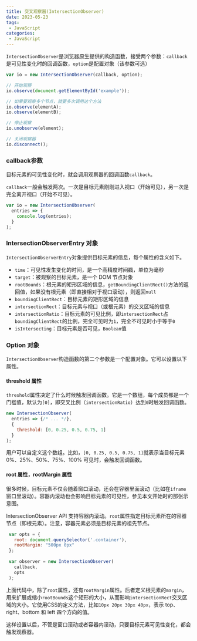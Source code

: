 ```yaml
---
title: 交叉观察器(IntersectionObserver)
date: 2023-05-23
tags:
 - JavaScript
categories:
 - JavaScript
---
```


`IntersectionObserver`是浏览器原生提供的构造函数，接受两个参数：`callback`是可见性变化时的回调函数，`option`是配置对象（该参数可选）

```js
var io = new IntersectionObserver(callback, option);

// 开始观察
io.observe(document.getElementById('example'));

// 如果要观察多个节点，就要多次调用这个方法
io.observe(elementA);
io.observe(elementB);

// 停止观察
io.unobserve(element);

// 关闭观察器
io.disconnect();
```

### callback参数

目标元素的可见性变化时，就会调用观察器的回调函数`callback`。

`callback`一般会触发两次。一次是目标元素刚刚进入视口（开始可见），另一次是完全离开视口（开始不可见）。

```js
var io = new IntersectionObserver(
  entries => {
    console.log(entries);
  }
);
```

### IntersectionObserverEntry 对象

`IntersectionObserverEntry`对象提供目标元素的信息，每个属性的含义如下。

- `time`：可见性发生变化的时间，是一个高精度时间戳，单位为毫秒
- `target`：被观察的目标元素，是一个 DOM 节点对象
- `rootBounds`：根元素的矩形区域的信息，`getBoundingClientRect()`方法的返回值，如果没有根元素（即直接相对于视口滚动），则返回`null`
- `boundingClientRect`：目标元素的矩形区域的信息
- `intersectionRect`：目标元素与视口（或根元素）的交叉区域的信息
- `intersectionRatio`：目标元素的可见比例，即`intersectionRect`占`boundingClientRect`的比例，完全可见时为`1`，完全不可见时小于等于`0`
- `isIntersecting`：目标元素是否可见，`Boolean`值

### Option 对象

`IntersectionObserver`构造函数的第二个参数是一个配置对象。它可以设置以下属性。

#### threshold 属性

`threshold`属性决定了什么时候触发回调函数。它是一个数组，每个成员都是一个门槛值，默认为`[0]`，即交叉比例（`intersectionRatio`）达到`0`时触发回调函数。

```javascript
new IntersectionObserver(
  entries => {/* ... */}, 
  {
    threshold: [0, 0.25, 0.5, 0.75, 1]
  }
);
```

用户可以自定义这个数组。比如，`[0, 0.25, 0.5, 0.75, 1]`就表示当目标元素 0%、25%、50%、75%、100% 可见时，会触发回调函数。

#### root 属性，rootMargin 属性

很多时候，目标元素不仅会随着窗口滚动，还会在容器里面滚动（比如在`iframe`窗口里滚动）。容器内滚动也会影响目标元素的可见性，参见本文开始时的那张示意图。

IntersectionObserver API 支持容器内滚动。`root`属性指定目标元素所在的容器节点（即根元素）。注意，容器元素必须是目标元素的祖先节点。

```javascript
 var opts = { 
   root: document.querySelector('.container'),
   rootMargin: "500px 0px" 
 };
 
 var observer = new IntersectionObserver(
   callback,
   opts
 );
```

上面代码中，除了`root`属性，还有`rootMargin`属性。后者定义根元素的`margin`，用来扩展或缩小`rootBounds`这个矩形的大小，从而影响`intersectionRect`交叉区域的大小。它使用CSS的定义方法，比如`10px 20px 30px 40px`，表示 top、right、bottom 和 left 四个方向的值。

这样设置以后，不管是窗口滚动或者容器内滚动，只要目标元素可见性变化，都会触发观察器。
